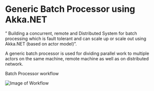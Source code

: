 ﻿# Generic Batch Processor using Akka.NET
 ” Building a concurrent, remote and Distributed System for batch processing which is fault tolerant and can scale up or scale out using Akka.NET (based on actor model)”. 

A generic batch processor is used for dividing parallel work to multiple actors on the same machine, remote machine as well as on distributed network.

Batch Processor workflow

![Image of Workflow](https://github.com/vtthombre/Generic-Batch-Processor-using-Akka.NET/blob/master/Workflow.PNG)





